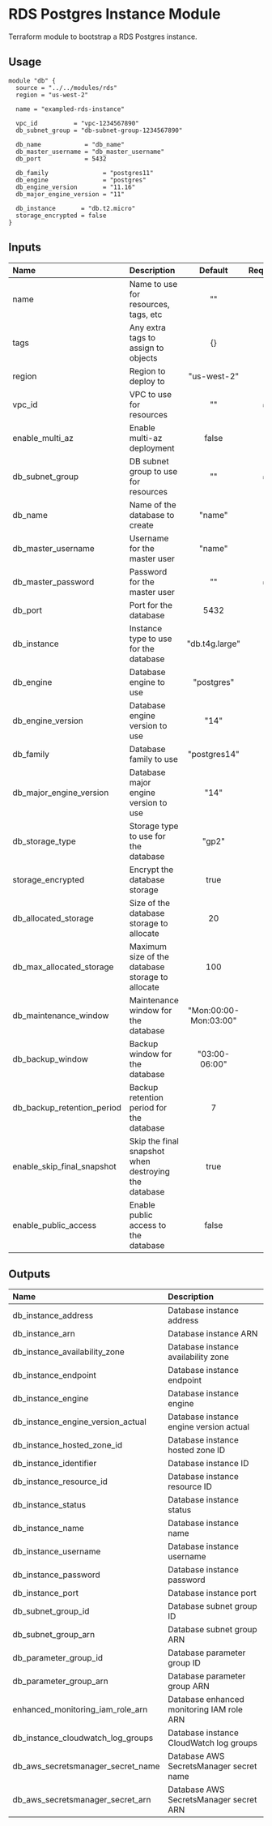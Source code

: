 # RDS Postgres Instance Module

Terraform module to bootstrap a RDS Postgres instance.

## Usage

```hcl
module "db" {
  source = "../../modules/rds"
  region = "us-west-2"

  name = "exampled-rds-instance"

  vpc_id          = "vpc-1234567890"
  db_subnet_group = "db-subnet-group-1234567890"

  db_name            = "db_name"
  db_master_username = "db_master_username"
  db_port            = 5432

  db_family               = "postgres11"
  db_engine               = "postgres"
  db_engine_version       = "11.16"
  db_major_engine_version = "11"

  db_instance       = "db.t2.micro"
  storage_encrypted = false
}
```

## Inputs

| Name                       | Description                                          |        Default        | Required |
| :------------------------- | :--------------------------------------------------- | :-------------------: | :------: |
| name                       | Name to use for resources, tags, etc                 |          ""           |          |
| tags                       | Any extra tags to assign to objects                  |          {}           |          |
| region                     | Region to deploy to                                  |      "us-west-2"      |          |
| vpc_id                     | VPC to use for resources                             |          ""           |    ✅    |
| enable_multi_az            | Enable multi-az deployment                           |         false         |          |
| db_subnet_group            | DB subnet group to use for resources                 |          ""           |    ✅    |
| db_name                    | Name of the database to create                       |        "name"         |          |
| db_master_username         | Username for the master user                         |        "name"         |          |
| db_master_password         | Password for the master user                         |          ""           |    ✅    |
| db_port                    | Port for the database                                |         5432          |          |
| db_instance                | Instance type to use for the database                |    "db.t4g.large"     |          |
| db_engine                  | Database engine to use                               |      "postgres"       |          |
| db_engine_version          | Database engine version to use                       |         "14"          |          |
| db_family                  | Database family to use                               |     "postgres14"      |          |
| db_major_engine_version    | Database major engine version to use                 |         "14"          |          |
| db_storage_type            | Storage type to use for the database                 |         "gp2"         |          |
| storage_encrypted          | Encrypt the database storage                         |         true          |          |
| db_allocated_storage       | Size of the database storage to allocate             |          20           |          |
| db_max_allocated_storage   | Maximum size of the database storage to allocate     |          100          |          |
| db_maintenance_window      | Maintenance window for the database                  | "Mon:00:00-Mon:03:00" |          |
| db_backup_window           | Backup window for the database                       |     "03:00-06:00"     |          |
| db_backup_retention_period | Backup retention period for the database             |           7           |          |
| enable_skip_final_snapshot | Skip the final snapshot when destroying the database |         true          |          |
| enable_public_access       | Enable public access to the database                 |         false         |          |

## Outputs

| Name                              | Description                               |
| :-------------------------------- | :---------------------------------------- |
| db_instance_address               | Database instance address                 |
| db_instance_arn                   | Database instance ARN                     |
| db_instance_availability_zone     | Database instance availability zone       |
| db_instance_endpoint              | Database instance endpoint                |
| db_instance_engine                | Database instance engine                  |
| db_instance_engine_version_actual | Database instance engine version actual   |
| db_instance_hosted_zone_id        | Database instance hosted zone ID          |
| db_instance_identifier            | Database instance ID                      |
| db_instance_resource_id           | Database instance resource ID             |
| db_instance_status                | Database instance status                  |
| db_instance_name                  | Database instance name                    |
| db_instance_username              | Database instance username                |
| db_instance_password              | Database instance password                |
| db_instance_port                  | Database instance port                    |
| db_subnet_group_id                | Database subnet group ID                  |
| db_subnet_group_arn               | Database subnet group ARN                 |
| db_parameter_group_id             | Database parameter group ID               |
| db_parameter_group_arn            | Database parameter group ARN              |
| enhanced_monitoring_iam_role_arn  | Database enhanced monitoring IAM role ARN |
| db_instance_cloudwatch_log_groups | Database instance CloudWatch log groups   |
| db_aws_secretsmanager_secret_name | Database AWS SecretsManager secret name   |
| db_aws_secretsmanager_secret_arn  | Database AWS SecretsManager secret ARN    |
